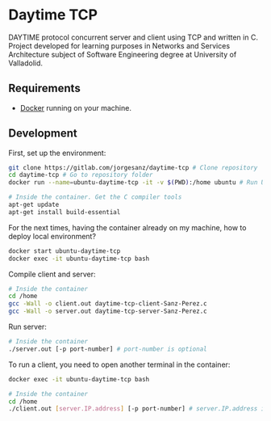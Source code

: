 # Daytime TCP
DAYTIME protocol concurrent server and client using TCP and written in C. Project developed for learning purposes in Networks and Services Architecture subject of Software Engineering degree at University of Valladolid.

## Requirements
- [Docker](https://www.docker.com/) running on your machine.

## Development
First, set up the environment:
```bash
git clone https://gitlab.com/jorgesanz/daytime-tcp # Clone repository
cd daytime-tcp # Go to repository folder
docker run --name=ubuntu-daytime-tcp -it -v $(PWD):/home ubuntu # Run Ubuntu container sharing repository folder

# Inside the container. Get the C compiler tools
apt-get update
apt-get install build-essential
```

For the next times, having the container already on my machine, how to deploy local environment?
```bash
docker start ubuntu-daytime-tcp
docker exec -it ubuntu-daytime-tcp bash
```

Compile client and server:
```bash
# Inside the container
cd /home
gcc -Wall -o client.out daytime-tcp-client-Sanz-Perez.c
gcc -Wall -o server.out daytime-tcp-server-Sanz-Perez.c
```

Run server:
```bash
# Inside the container
./server.out [-p port-number] # port-number is optional
```

To run a client, you need to open another terminal in the container:
```bash
docker exec -it ubuntu-daytime-tcp bash

# Inside the container
cd /home
./client.out [server.IP.address] [-p port-number] # server.IP.address is mandatory, port-number is optional
```
